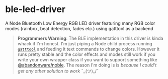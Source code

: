 # ble-led-driver
A Node Bluetooth Low Energy RGB LED driver featuring many RGB color modes (rainbox, beat detection, fades etc.) using gatttool as a backend

> **Programmers Warning**: The BLE implementation in this driver is kinda whack if I'm honest. 
> I'm just piping a Node child process running [`gatttool`](https://elinux.org/RPi_Bluetooth_LE) and feeding it text commands to change colors.
> However it runs pretty stable and the color effects and modes still work if you write your own wrapper class if you want to support something like [@abandonware/noble](https://github.com/abandonware/noble#readme).
> The reason I'm doing is is _because I could't get any other solution to work_ ¯\_(ツ)_/¯

